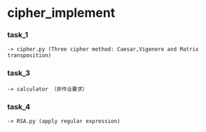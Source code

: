 # cipher_implement

### **task_1** 
    -> cipher.py (Three cipher method: Caesar,Vigenere and Matrix transposition)

### **task_3** 
    -> calculator （非作业要求）

### **task_4** 
    -> RSA.py (apply regular expression)
